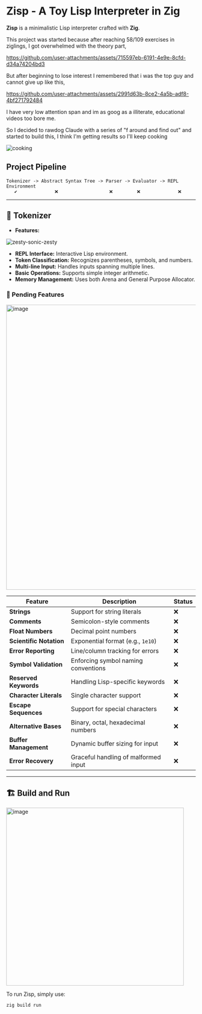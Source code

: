 # Zisp - A Toy Lisp Interpreter in Zig

**Zisp** is a minimalistic Lisp interpreter crafted with **Zig**. 

This project was started because after reaching 58/109 exercises in ziglings, I got overwhelmed with the theory part,

https://github.com/user-attachments/assets/715597eb-6191-4e9e-8cfd-d34a74204bd3

But after beginning to lose interest I remembered that i was the top guy and cannot give up like this,

https://github.com/user-attachments/assets/2991d63b-8ce2-4a5b-adf8-4bf271792484

I have very low attention span and im as goog as a illiterate, educational videos too bore me.

So I decided to rawdog Claude with a series of "f around and find out" and started to build this, I think I'm getting results so I'll keep cooking

![cooking](https://github.com/user-attachments/assets/8597b557-3f2a-4918-b1c9-d550fed1e35a)


## Project Pipeline

```plaintext
Tokenizer -> Abstract Syntax Tree -> Parser -> Evaluator -> REPL Environment
   ✔️              ❌                   ❌         ❌              ❌
```
---
## 🚀 Tokenizer

- **Features:**
  
![zesty-sonic-zesty](https://github.com/user-attachments/assets/36448efb-f70e-4f56-a648-2d7dbf520a4e)

  
  - **REPL Interface:** Interactive Lisp environment.
  - **Token Classification:** Recognizes parentheses, symbols, and numbers.
  - **Multi-line Input:** Handles inputs spanning multiple lines.
  - **Basic Operations:** Supports simple integer arithmetic.
  - **Memory Management:** Uses both Arena and General Purpose Allocator.

### 🚧 Pending Features

<img width="756" alt="image" src="https://github.com/user-attachments/assets/44923880-99ca-4dcd-a655-1f6f853d14bc">


| Feature                | Description                         | Status  |
|------------------------|-------------------------------------|---------|
| **Strings**            | Support for string literals         | ❌      |
| **Comments**           | Semicolon-style comments            | ❌      |
| **Float Numbers**      | Decimal point numbers               | ❌      |
| **Scientific Notation**| Exponential format (e.g., `1e10`)   | ❌      |
| **Error Reporting**    | Line/column tracking for errors     | ❌      |
| **Symbol Validation**  | Enforcing symbol naming conventions | ❌      |
| **Reserved Keywords**  | Handling Lisp-specific keywords     | ❌      |
| **Character Literals** | Single character support            | ❌      |
| **Escape Sequences**   | Support for special characters      | ❌      |
| **Alternative Bases**  | Binary, octal, hexadecimal numbers  | ❌      |
| **Buffer Management**  | Dynamic buffer sizing for input     | ❌      |
| **Error Recovery**     | Graceful handling of malformed input| ❌      |

---

## 🏗️ Build and Run

<img width="472" alt="image" src="https://github.com/user-attachments/assets/09d9316f-c654-4ee3-bf2f-68f343b2763a">

To run Zisp, simply use:

```bash
zig build run
```
